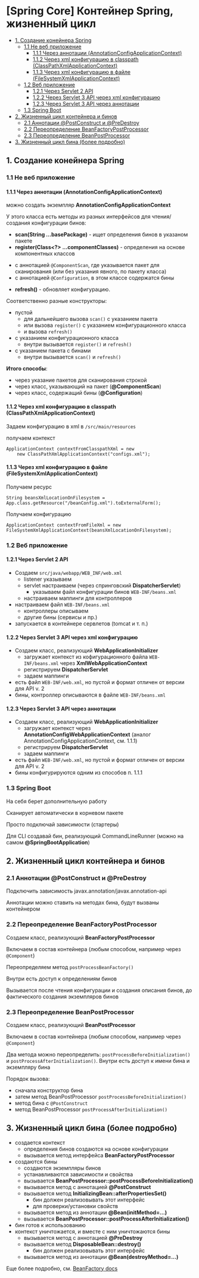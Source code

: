 # [Spring Core] Контейнер Spring, жизненный цикл 

<!-- MarkdownTOC autolink="true" -->

- [1. Создание конейнера Spring](#1-%D0%A1%D0%BE%D0%B7%D0%B4%D0%B0%D0%BD%D0%B8%D0%B5-%D0%BA%D0%BE%D0%BD%D0%B5%D0%B9%D0%BD%D0%B5%D1%80%D0%B0-spring)
    - [1.1 Не веб приложение](#11-%D0%9D%D0%B5-%D0%B2%D0%B5%D0%B1-%D0%BF%D1%80%D0%B8%D0%BB%D0%BE%D0%B6%D0%B5%D0%BD%D0%B8%D0%B5)
        - [1.1.1 Через аннотации \(AnnotationConfigApplicationContext\)](#111-%D0%A7%D0%B5%D1%80%D0%B5%D0%B7-%D0%B0%D0%BD%D0%BD%D0%BE%D1%82%D0%B0%D1%86%D0%B8%D0%B8-annotationconfigapplicationcontext)
        - [1.1.2 Через xml конфигурацию в classpath \(ClassPathXmlApplicationContext\)](#112-%D0%A7%D0%B5%D1%80%D0%B5%D0%B7-xml-%D0%BA%D0%BE%D0%BD%D1%84%D0%B8%D0%B3%D1%83%D1%80%D0%B0%D1%86%D0%B8%D1%8E-%D0%B2-classpath-classpathxmlapplicationcontext)
        - [1.1.3 Через xml конфигурацию в файле \(FileSystemXmlApplicationContext\)](#113-%D0%A7%D0%B5%D1%80%D0%B5%D0%B7-xml-%D0%BA%D0%BE%D0%BD%D1%84%D0%B8%D0%B3%D1%83%D1%80%D0%B0%D1%86%D0%B8%D1%8E-%D0%B2-%D1%84%D0%B0%D0%B9%D0%BB%D0%B5-filesystemxmlapplicationcontext)
    - [1.2 Веб приложение](#12-%D0%92%D0%B5%D0%B1-%D0%BF%D1%80%D0%B8%D0%BB%D0%BE%D0%B6%D0%B5%D0%BD%D0%B8%D0%B5)
        - [1.2.1 Через Servlet 2 API](#121-%D0%A7%D0%B5%D1%80%D0%B5%D0%B7-servlet-2-api)
        - [1.2.2 Через Servlet 3 API через xml конфигурацию](#122-%D0%A7%D0%B5%D1%80%D0%B5%D0%B7-servlet-3-api-%D1%87%D0%B5%D1%80%D0%B5%D0%B7-xml-%D0%BA%D0%BE%D0%BD%D1%84%D0%B8%D0%B3%D1%83%D1%80%D0%B0%D1%86%D0%B8%D1%8E)
        - [1.2.3 Через Servlet 3 API через аннотации](#123-%D0%A7%D0%B5%D1%80%D0%B5%D0%B7-servlet-3-api-%D1%87%D0%B5%D1%80%D0%B5%D0%B7-%D0%B0%D0%BD%D0%BD%D0%BE%D1%82%D0%B0%D1%86%D0%B8%D0%B8)
    - [1.3 Spring Boot](#13-spring-boot)
- [2. Жизненный цикл контейнера и бинов](#2-%D0%96%D0%B8%D0%B7%D0%BD%D0%B5%D0%BD%D0%BD%D1%8B%D0%B9-%D1%86%D0%B8%D0%BA%D0%BB-%D0%BA%D0%BE%D0%BD%D1%82%D0%B5%D0%B9%D0%BD%D0%B5%D1%80%D0%B0-%D0%B8-%D0%B1%D0%B8%D0%BD%D0%BE%D0%B2)
    - [2.1 Аннотации @PostConstruct и @PreDestroy](#21-%D0%90%D0%BD%D0%BD%D0%BE%D1%82%D0%B0%D1%86%D0%B8%D0%B8-postconstruct-%D0%B8-predestroy)
    - [2.2 Переопределение BeanFactoryPostProcessor](#22-%D0%9F%D0%B5%D1%80%D0%B5%D0%BE%D0%BF%D1%80%D0%B5%D0%B4%D0%B5%D0%BB%D0%B5%D0%BD%D0%B8%D0%B5-beanfactorypostprocessor)
    - [2.3 Переопределение BeanPostProcessor](#23-%D0%9F%D0%B5%D1%80%D0%B5%D0%BE%D0%BF%D1%80%D0%B5%D0%B4%D0%B5%D0%BB%D0%B5%D0%BD%D0%B8%D0%B5-beanpostprocessor)
- [3. Жизненный цикл бина \(более подробно\)](#3-%D0%96%D0%B8%D0%B7%D0%BD%D0%B5%D0%BD%D0%BD%D1%8B%D0%B9-%D1%86%D0%B8%D0%BA%D0%BB-%D0%B1%D0%B8%D0%BD%D0%B0-%D0%B1%D0%BE%D0%BB%D0%B5%D0%B5-%D0%BF%D0%BE%D0%B4%D1%80%D0%BE%D0%B1%D0%BD%D0%BE)

<!-- /MarkdownTOC -->


## 1. Создание конейнера Spring 

### 1.1 Не веб приложение

#### 1.1.1 Через аннотации (AnnotationConfigApplicationContext)

можно создать экземпляр **AnnotationConfigApplicationContext**

У этого класса есть методы из разных интерфейсов для чтения/создания конфигурации бинов:

* **scan(String ...basePackage)** - ищет определения бинов в указаном пакете
* **register(Class<?> ...componentClasses)** - определения на основе компонентных классов 
 - с аннотацией `@ComponentScan`, где указывается пакет для сканирования (или без указания явного, по пакету класса)
 - с аннотацией `@Configuration`, в этом классе содержатся бины
* **refresh()** - обновляет конфигурацию. 

Соответственно разные конструкторы:

* пустой
    - для дальнейшего вызова `scan()` с указанием пакета 
    - или вызова `register()` с указанием конфигурационного класса
    - и вызова `refresh()`
* с указанием конфигурационного класса
    - внутри вызывается `register()` и `refresh()`
* с указанием пакета с бинами
    - внутри вызывается `scan()` и `refresh()`

**Итого способы**:

* через указание пакетов для сканирования строкой
* через класс, указывающий на пакет (**@ComponentScan**)
* через класс, содержащий бины (**@Configuration**)


#### 1.1.2 Через xml конфигурацию в classpath (ClassPathXmlApplicationContext)

Задаем конфигурацию в xml в `/src/main/resources`

получаем контекст 
    
    ApplicationContext contextFromClasspathXml = new 
        new ClassPathXmlApplicationContext("configs.xml");

#### 1.1.3 Через xml конфигурацию в файле (FileSystemXmlApplicationContext)

Получаем ресурс
    
    String beansXmlLocationOnFilesystem = App.class.getResource("/beanConfig.xml").toExternalForm();

Получаем конфигурацию

    ApplicationContext contextFromFileXml = new FileSystemXmlApplicationContext(beansXmlLocationOnFilesystem);


### 1.2 Веб приложение

#### 1.2.1 Через Servlet 2 API

* Создаем `src/java/webapp/WEB_INF/web.xml`
    - listener указываем 
    - servlet настраиваем (через спринговский **DispatcherServlet**)
        + указываем файл конфигурации бинов `WEB-INF/beans.xml`
    - настраиваем маппинги для контроллеров
* настраиваем файл `WEB-INF/beans.xml`
    - контроллеры описываем
    - другие бины (сервисы и пр.)
* запускается в контейнере сервлетов (tomcat и т. п.)

#### 1.2.2 Через Servlet 3 API через xml конфигурацию

* Создаем класс, реализующий **WebApplicationInitializer**
    - загружает контекст из кофигурационного файла `WEB-INF/beans.xml` через **XmlWebApplicationContext**
    - регистрируем **DispatcherServlet**
    - задаем маппинги
* есть файл `WEB-INF/web.xml`, но пустой и формат отличен от версии для API v. 2
* бины, контроллер описываются в файле `WEB-INF/beans.xml`

#### 1.2.3 Через Servlet 3 API через аннотации

* Создаем класс, реализующий **WebApplicationInitializer**
    - загружает контекст через **AnnotationConfigWebApplicationContext** (аналог AnnotationConfigApplicationContext, см. 1.1.1)
    - регистрируем **DispatcherServlet**
    - задаем маппинги
* есть файл `WEB-INF/web.xml`, но пустой и формат отличен от версии для API v. 2
* бины конфигурируются одним из способов п. 1.1.1





### 1.3 Spring Boot

На себя берет дополнительную работу

Сканирует автоматически в корневом пакете

Просто подключай зависимости (стартеры)

Для CLI создавай бин, реализующий CommandLineRunner (можно на самом **@SpringBootApplication**)

## 2. Жизненный цикл контейнера и бинов 

### 2.1 Аннотации @PostConstruct и @PreDestroy

Подключить зависимость javax.annotation/javax.annotation-api

Аннотации можно ставить на методах бина, будут вызваны контейнером

### 2.2 Переопределение BeanFactoryPostProcessor

Создаем класс, реализующий **BeanFactoryPostProcessor**

Включаем в состав контейнера (любым способом, например через `@Component`)

Переопределяем метод `postProcessBeanFactory()`

Внутри есть доступ к определениям бинов

Вызывается после чтения конфигурации и создания описания бинов, до фактического создания экземпляров бинов

### 2.3 Переопределение BeanPostProcessor

Создаем класс, реализующий **BeanPostProcessor**

Включаем в состав контейнера (любым способом, например через `@Component`)
 
Два метода можно переопределить: `postProcessBeforeInitialization()` и `postProcessAfterInitialization()`. Внутри есть доступ к имени бина и экземпляру бина

Порядок вызова:

* сначала конструктор бина
* затем метод BeanPostProcessor `postProcessBeforeInitialization()`
* метод бина с `@PostConstruct`
* метод BeanPostProcessor `postProcessAfterInitialization()`

## 3. Жизненный цикл бина (более подробно)

* создается контекст
    - определения бинов создаются на основе конфигурации
    - вызывается метод интерфейса **BeanFactoryPostProcessor**
* создаются бины 
    - создаются экземпляры бинов
    - устанавливаются зависимости и свойства
    - вызывается **BeanPostProcessor::postProcessBeforeInitialization()**
    - вызывается метод с аннотацией **@PostConstruct**
    - вызывается метод **InitializingBean::afterPropertiesSet()**
        + бин должен реализовывать этот интерфейс
        + для проверки/установки свойств
    - вызывается метод из аннотации **@Bean(initMethod=...)**
    - вызывается **BeanPostProcessor::postProcessAfterInitialization()**
* бин готов к использованию
* контекст уничтожается, и вместе с ним уничтожаются бины
    - вызывается метод с аннотацией **@PreDestroy**
    - вызывается метод **DisposableBean::destroy()**
        + бин должен реализовывать этот интерфейс
    - вызывается метод из аннотации **@Bean(destroyMethod=...)**

Еще более подробно, см. [BeanFactory docs](https://docs.spring.io/spring-framework/docs/current/javadoc-api/org/springframework/beans/factory/BeanFactory.html)